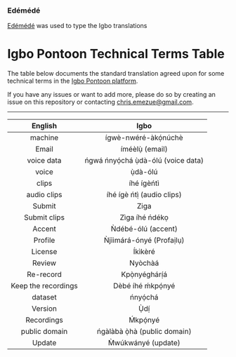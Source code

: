 
### Edémédé
[Edémédé](https://chrisemezue.github.io/edemede.github.io/) was used to type the Igbo translations

# Igbo Pontoon Technical Terms Table

The table below documents the standard translation agreed upon for some technical terms in the [Igbo Pontoon platform](https://pontoon.mozilla.org/ig/common-voice/).

If you have any issues or want to add more, please do so by creating an issue on this repository or contacting chris.emezue@gmail.com.
____

|      English      | Igbo |
|:---------------:|:----------------:|
| machine   |           ígwè-nwéré-àkọ́núchè       |
| Email     | íméèlụ̀ (email)        |
| voice data | ńgwá ńnyọ́chá ụ̀dà-ólú (voice data)         |
| voice    | ụ̀dà-ólú         |
| clips | íhé ígèńtì |
| audio clips |  íhé ígè ńtị̀ (audio clips) |
|Submit | Ziga |
| Submit clips | Zìga íhé ńdékọ |
| Accent | Ǹdébé-ólú (accent) |
| Profile | Ǹjììmárá-ónyé (Profaịlụ) |
| License | Íkìkèré |
| Review | Nyòchàá |
|Re-record | Kpọ̀nyéghárị́á |
|Keep the recordings | Dèbé íhé ḿkpọ́nyé |
| dataset | ńnyọ́chá |
| Version | Ụ̀dị́ |
| Recordings | Ḿkpọ́nyé|
|public domain|ńgàlàbà ọ̀hà (public domain)|
|Update|M̀wúkwányé (update)|